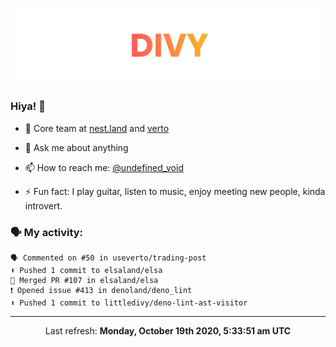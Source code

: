 
![](https://github.com/divy-work/divy-work/raw/master/assets/divy.png)

### Hiya! 👋

- 🔭 Core team at [nest.land](https://github.com/nestdotland/nest.land) and [verto](https://github.com/useverto/verto)

- 💬 Ask me about anything

- 📫 How to reach me: [@undefined_void](https://instagram.com/divy.exe)

- ⚡ Fun fact: I play guitar, listen to music, enjoy meeting new people, kinda introvert.

### 🗣 My activity:

```
🗣 Commented on #50 in useverto/trading-post
⬆️ Pushed 1 commit to elsaland/elsa
🎉 Merged PR #107 in elsaland/elsa
❗️ Opened issue #413 in denoland/deno_lint
⬆️ Pushed 1 commit to littledivy/deno-lint-ast-visitor
```

------------
<p align="center">Last refresh: <b>Monday, October 19th 2020, 5:33:51 am UTC</b></p>

